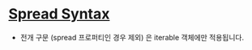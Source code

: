 # [Spread Syntax](https://developer.mozilla.org/ko/docs/Web/JavaScript/Reference/Operators/Spread_syntax)
* 전개 구문 (spread 프로퍼티인 경우 제외) 은 iterable 객체에만 적용됩니다.
